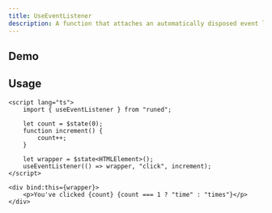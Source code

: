 ```yaml
---
title: UseEventListener
description: A function that attaches an automatically disposed event listener.
---
```


<script>
import { UseEventListenerDemo } from '$lib/components/demos';
</script>

## Demo

<UseEventListenerDemo />

## Usage

```svelte
<script lang="ts">
	import { useEventListener } from "runed";

	let count = $state(0);
	function increment() {
		count++;
	}

	let wrapper = $state<HTMLElement>();
	useEventListener(() => wrapper, "click", increment);
</script>

<div bind:this={wrapper}>
	<p>You've clicked {count} {count === 1 ? "time" : "times"}</p>
</div>

```
